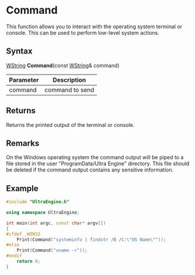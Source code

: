 # Command

This function allows you to interact with the operating system terminal or console. This can be used to perform low-level system actions.

## Syntax

[WString](WString.md) **Command**(const [WString](WString.md)& command)

| Parameter | Description |
|---|---|
| command | command to send |

## Returns

Returns the printed output of the terminal or console.

## Remarks

On the Windows operating system the command output will be piped to a file stored in the user "ProgramData/Ultra Engine" directory. This file should be deleted if the command output contains any sensitive information.

## Example

```c++
#include "UltraEngine.h"

using namespace UltraEngine;

int main(int argc, const char* argv[])
{
#ifdef _WIN32
	Print(Command("systeminfo | findstr /B /C:\"OS Name\""));
#else
	Print(Command("uname -r"));
#endif
	return 0;
}
```
